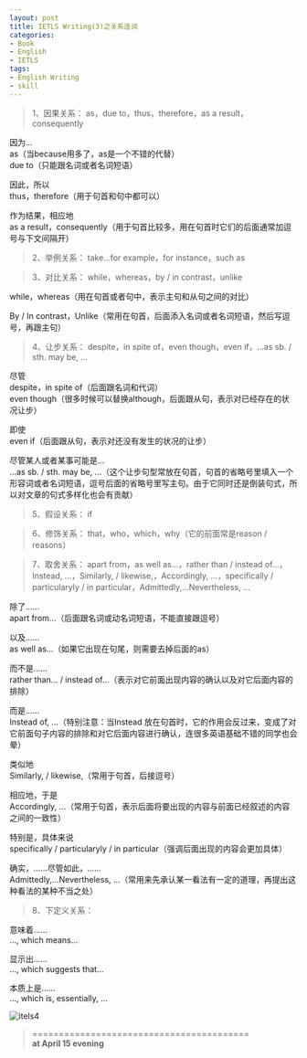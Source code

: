 ```yaml
---
layout: post
title: IETLS Writing(3)之关系连词
categories:
- Book
- English
- IETLS
tags:
- English Writing
- skill
---
```


> 1、因果关系： as，due to，thus，therefore，as a result，consequently  

因为...  
as（当because用多了，as是一个不错的代替）  
due to（只能跟名词或者名词短语）  

因此，所以  
thus，therefore（用于句首和句中都可以）  

作为结果，相应地  
as a result，consequently（用于句首比较多，用在句首时它们的后面通常加逗号与下文间隔开）  


> 2、举例关系： take...for example，for instance，such as  


> 3、对比关系： while，whereas，by / in contrast，unlike  

while，whereas（用在句首或者句中，表示主句和从句之间的对比）  

By / In contrast，Unlike（常用在句首，后面添入名词或者名词短语，然后写逗号，再跟主句）  


> 4、让步关系： despite，in spite of，even though，even if，...as sb. / sth. may be, ...  

尽管  
despite，in spite of（后面跟名词和代词）  
even though（很多时候可以替换although，后面跟从句，表示对已经存在的状况让步）  

即使  
even if（后面跟从句，表示对还没有发生的状况的让步）  

尽管某人或者某事可能是...  
...as sb. / sth. may be, ...（这个让步句型常放在句首，句首的省略号里填入一个形容词或者名词短语，逗号后面的省略号里写主句。由于它同时还是倒装句式，所以对文章的句式多样化也会有贡献）  

> 5、假设关系： if  


> 6、修饰关系： that，who，which，why（它的前面常是reason / reasons）  


> 7、取舍关系： apart from，as well as...，rather than / instead of...，Instead, ...，Similarly, / likewise,，Accordingly, ...，specifically / particularyly / in particular，Admittedly,...Nevertheless, ...  

除了……  
apart from...（后面跟名词或动名词短语，不能直接跟逗号）  

以及……  
as well as...（如果它出现在句尾，则需要去掉后面的as）  

而不是……  
rather than... / instead of...（表示对它前面出现内容的确认以及对它后面内容的排除）  

而是……  
Instead of, ...（特别注意：当Instead 放在句首时，它的作用会反过来，变成了对它前面句子内容的排除和对它后面内容进行确认，连很多英语基础不错的同学也会晕）  

类似地  
Similarly, / likewise,（常用于句首，后接逗号）  

相应地，于是  
Accordingly, ...（常用于句首，表示后面将要出现的内容与前面已经叙述的内容之间的一致性）  

特别是，具体来说  
specifically / particularyly / in particular（强调后面出现的内容会更加具体）  

确实，……尽管如此，……  
Admittedly,...Nevertheless, ...（常用来先承认某一看法有一定的道理，再提出这种看法的某种不当之处）  


> 8、下定义关系：  

意味着……  
..., which means...  

显示出……  
..., which suggests that...  

本质上是……  
..., which is, essentially, ...  


![itels4](http://i.imgur.com/cbCkT9k.jpg)


> =========================================          
> __at April 15 evening__     
